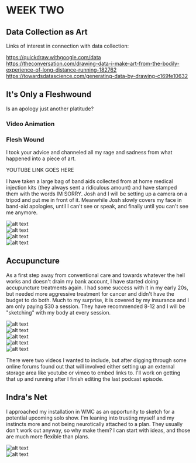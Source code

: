 # WEEK TWO

## Data Collection as Art

Links of interest in connection with data collection:

<https://quickdraw.withgoogle.com/data>  
<https://theconversation.com/drawing-data-i-make-art-from-the-bodily-experience-of-long-distance-running-182762>  
<https://towardsdatascience.com/generating-data-by-drawing-c169fe10632>

## It's Only a Fleshwound  

Is an apology just another platitude?  

### Video Animation  

### Flesh Wound  

I took your advice and channeled all my rage and sadness from what happened into a piece of art.  

YOUTUBE LINK GOES HERE  

I have taken a large bag of band aids collected from at home medical injection kits (they always sent a ridiculous amount) and have stamped them with the words IM SORRY. Josh and I will be setting up a camera on a tripod and put me in front of it. Meanwhile Josh slowly covers my face in band-aid apologies, until I can't see or speak, and finally until you can't see me anymore.

![alt text](images/imsorry1.jpg)  
![alt text](images/imsorry2.jpg)  
![alt text](images/imsorry3.jpg)  
![alt text](images/imsorry4.jpg)  

## Accupuncture  

As a first step away from conventional care and towards whatever the hell works and doesn't drain my bank account, I have started doing accupuncture treatments again. I had some success with it in my early 20s, but needed more aggressive treatment for cancer and didn't have the budget to do both. Much to my surprise, it is covered by my insurance and I am only paying $30 a session. They have recommended 8-12 and I will be "sketching" with my body at every session.  

![alt text](images/bigstretch.jpeg)  
![alt text](images/pinhands.jpeg)  
![alt text](images/pinhead.jpeg)  
![alt text](images/vertabralsquish.jpeg)  
![alt text](images/vertabraltie.jpeg)  

There were two videos I wanted to include, but after digging through some online forums found out that will involved either setting up an external storage area like youtube or vimeo to embed links to. I'll work on getting that up and running after I finish editing the last podcast episode.  

## Indra's Net  

I approached my installation in WMC as an opportunity to sketch for a potential upcoming solo show. I'm leaning into trusting myself and my instincts more and not being neurotically attached to a plan. They usually don't work out anyway, so why make them? I can start with ideas, and those are much more flexible than plans.  

![alt text](images/setup.jpeg)  
![alt text](images/indrasnet.jpeg)  
